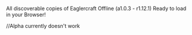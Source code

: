 All discoverable copies of Eaglercraft Offline (a1.0.3 - r1.12.1) Ready to load in your Browser!

//Alpha currently doesn't work

